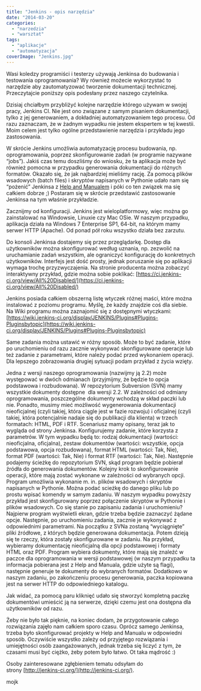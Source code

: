 ```yaml
---
title: "Jenkins - opis narzędzia"
date: "2014-03-20"
categories:
  - "narzedzia"
  - "warsztat"
tags:
  - "aplikacje"
  - "automatyzacja"
coverImage: "Jenkins.jpg"
---
```


Wasi koledzy programiści i testerzy używają Jenkinsa do budowania i testowania oprogramowania? Wy również możecie wykorzystać to narzędzie aby zautomatyzować tworzenie dokumentacji technicznej. Przeczytajcie poniższy opis podesłany przez naszego czytelnika.

Dzisiaj chciałbym przybliżyć kolejne narzędzie którego używam w swojej pracy, Jenkins CI. Nie jest ono związane z samym pisaniem dokumentacji, tylko z jej generowaniem, a dokładniej automatyzowaniem tego procesu. Od razu zaznaczam, że w żadnym wypadku nie jestem ekspertem w tej kwestii. Moim celem jest tylko ogólne przedstawienie narzędzia i przykładu jego zastosowania.

W skrócie Jenkins umożliwia automatyzację procesu budowania, np. oprogramowania, poprzez skonfigurowanie zadań (w programie nazywane “jobs”). Jakiś czas temu doszliśmy do wniosku, że ta aplikacja może być również pomocna w przypadku generowania dokumentacji do różnych formatów. Okazało się, że jak najbardziej mieliśmy rację. Za pomocą plików wsadowych (batch files) i skryptów napisanych w Pythonie udało nam się “pożenić” Jenkinsa z [Help and Manualem](http://techwriter.pl/help-and-manual-opis-narzedzia/) i póki co ten związek ma się całkiem dobrze ;) Postaram się w skrócie przedstawić zastosowanie Jenkinsa na tym właśnie przykładzie.

Zacznijmy od konfiguracji. Jenkins jest wieloplatformowy, więc można go zainstalować na Windowsie, Linuxie czy Mac OSie. W naszym przypadku, aplikacja działa na Windows 7 Enterprise SP1, 64-bit, na którym mamy serwer HTTP (Apache). Od ponad pół roku wszystko działa bez zarzutu.

Do konsoli Jenkinsa dostajemy się przez przeglądarkę. Dostęp dla użytkowników można skonfigurować według uznania, np. zezwolić na uruchamianie zadań wszystkim, ale ograniczyć konfigurację do konkretnych użytkowników. Interfejs jest dość prosty, jednak poruszanie się po aplikacji wymaga trochę przyzwyczajenia. Na stronie producenta można zobaczyć interaktywny przykład, gdzie można sobie poklikać: [https://ci.jenkins-ci.org/view/All%20Disabled/](https://ci.jenkins-ci.org/view/All%20Disabled/)

Jenkins posiada całkiem obszerną listę wtyczek różnej maści, które można instalować z poziomu programu. Myślę, że każdy znajdzie coś dla siebie. Na Wiki programu można zaznajomić się z dostępnymi wtyczkami: [https://wiki.jenkins-ci.org/display/JENKINS/Plugins#Plugins-Pluginsbytopic](https://wiki.jenkins-ci.org/display/JENKINS/Plugins#Plugins-Pluginsbytopic)

Same zadania można ustawić w różny sposób. Może to być zadanie, które po uruchomieniu od razu zacznie wykonywać skonfigurowane operacje lub też zadanie z parametrami, które należy podać przed wykonaniem operacji. Dla lepszego zobrazowania drugiej sytuacji podam przykład z życia wzięty.

Jedna z wersji naszego oprogramowania (nazwijmy ją 2.2) może występować w dwóch odmianach (przyjmijmy, że będzie to opcja podstawowa i rozbudowana). W repozytorium Subversion (SVN) mamy wszystkie dokumenty dostępne  dla wersji 2.2. W zależności od odmiany oprogramowania, poszczególne dokumenty wchodzą w skład paczki lub nie. Ponadto, musimy mieć możliwość wygenerowania dokumentacji nieoficjalnej (czyli takiej, która ciągle jest w fazie rozwoju) i oficjalnej (czyli takiej, która potencjalnie nadaje się do publikacji dla klienta) w trzech formatach: HTML, PDF i RTF. Scenariusz mamy opisany, teraz jak to wygląda od strony Jenkinsa. Konfigurujemy zadanie, które korzysta z parametrów. W tym wypadku będą to: rodzaj dokumentacji (wartości: nieoficjalna, oficjalna), zestaw dokumentów (wartości: wszystkie, opcja podstawowa, opcja rozbudowana), format HTML (wartości: Tak, Nie), format PDF (wartości: Tak, Nie) i format RTF (wartości: Tak, Nie). Następnie podajemy ścieżkę do repozytorium SVN, skąd program będzie pobierał źródła do generowania dokumentów. Kolejny krok to skonfigurowanie operacji, które mają zostać wykonane w zależności od wybranych opcji. Program umożliwia wykonanie m. in. plików wsadowych i skryptów napisanych w Pythonie. Można podać scieżkę do danego pliku lub po prostu wpisać komendy w samym zadaniu. W naszym wypadku powyższy przykład jest skonfigurowany poprzez połączenie skryptów w Pythonie i plików wsadowych. Co się stanie po zapisaniu zadania i uruchomieniu? Najpierw program wyśtwietli ekran, gdzie trzeba będzie zaznaczyć żądane opcje. Następnie, po uruchomieniu zadania, zacznie je wykonywać z odpowiednimi parametrami. Na początku z SVNa zostaną “wyciągnięte” pliki źródłowe, z których będzie generowana dokumentacja. Potem dzieją się te rzeczy, która zostały skonfigurowane w zadaniu. Na przykład, wybieramy dokumentację nieoficjalną dla opcji podstawowej i formaty HTML oraz PDF. Program wybiera dokumenty, które mają się znaleźć w paczce dla oprogramowania w wersji podstawowej (w naszym przypadku ta informacja pobierana jest z Help and Manuala, gdzie użyte są flagi), następnie generuje te dokumenty do wybranych formatów. Dodatkowo w naszym zadaniu, po zakończeniu procesu generowania, paczka kopiowana jest na serwer HTTP do odpowiedniego katalogu.

Jak widać, za pomocą paru kliknięć udało się stworzyć kompletną paczkę dokumentówi umieścić ją na serwerze, dzięki czemu jest ona dostępna dla użytkowników od razu.

Żeby nie było tak pięknie, na koniec dodam, że przygotowanie całego rozwiązania zajęło nam całkiem sporo czasu. Oprócz samego Jenkinsa, trzeba było skonfigurować projekty w Help and Manualu w odpowiedni sposób. Oczywiście wszystko zależy od przyjętego rozwiązania i umiejętności osób zaangażowanych, jednak trzeba się liczyć z tym, że czasami musi być ciężko, żeby potem było łatwo. Ot taka mądrość :)

Osoby zainteresowane zgłębieniem tematu odsyłam do strony [http://jenkins-ci.org/](http://jenkins-ci.org/).

mojk
